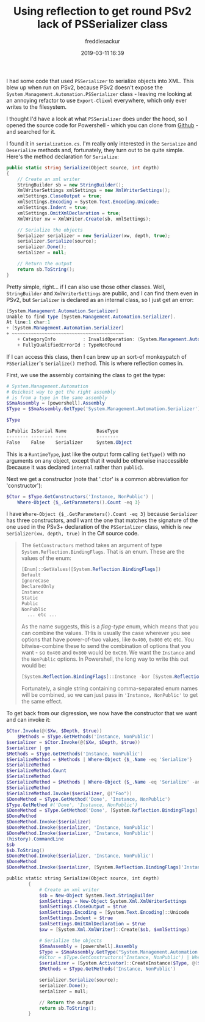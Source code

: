 ﻿---
layout: post
title: Using reflection to get round PSv2 lack of PSSerializer class
date: 2019-03-11 16:39
author: freddiesackur
comments: true
tags: ['Powershell', 'Reflection']
---

I had some code that used `PSSerializer` to serialize objects into XML. This blew up when run on PSv2, because PSv2 doesn't expose the `System.Management.Automation.PSSerializer` class - leaving me looking at an annoying refactor to use `Export-Clixml` everywhere, which only ever writes to the filesystem.

I thought I'd have a look at what `PSSerializer` does under the hood, so I opened the source code for Powershell - which you can clone from [Github](https://github.com/PowerShell/PowerShell) - and searched for it.

I found it in `serialization.cs`. I'm really only interested in the `Serialize` and `Deserialize` methods and, fortunately, they turn out to be quite simple. Here's the method declaration for `Serialize`:

``` csharp
public static string Serialize(Object source, int depth)
{
    // Create an xml writer
    StringBuilder sb = new StringBuilder();
    XmlWriterSettings xmlSettings = new XmlWriterSettings();
    xmlSettings.CloseOutput = true;
    xmlSettings.Encoding = System.Text.Encoding.Unicode;
    xmlSettings.Indent = true;
    xmlSettings.OmitXmlDeclaration = true;
    XmlWriter xw = XmlWriter.Create(sb, xmlSettings);

    // Serialize the objects
    Serializer serializer = new Serializer(xw, depth, true);
    serializer.Serialize(source);
    serializer.Done();
    serializer = null;

    // Return the output
    return sb.ToString();
}
```

Pretty simple, right... if I can also use those other classes. Well, `StringBuilder` and `XmlWriterSettings` are public, and I can find them even in PSv2, but `Serializer` is declared as an internal class, so I just get an error:

``` powershell
[System.Management.Automation.Serializer]
Unable to find type [System.Management.Automation.Serializer].
At line:1 char:1
+ [System.Management.Automation.Serializer]
+ ~~~~~~~~~~~~~~~~~~~~~~~~~~~~~~~~~~~~~~~~~
    + CategoryInfo          : InvalidOperation: (System.Management.Automation.Serializer:TypeName) [], RuntimeException
    + FullyQualifiedErrorId : TypeNotFound
```

If I can access this class, then I can brew up an sort-of monkeypatch of `PSSerializer`'s `Serialize()` method. This is where reflection comes in.

First, we use the assembly containing the class to get the type:

``` powershell
# System.Management.Automation
# Quickest way to get the right assembly
# is from a type in the same assembly
$SmaAssembly = [powershell].Assembly
$Type = $SmaAssembly.GetType('System.Management.Automation.Serializer')

$Type

IsPublic IsSerial Name           BaseType
-------- -------- ----           --------
False    False    Serializer     System.Object
```

This is a `RuntimeType`, just like the output form calling `GetType()` with no arguments on any object, except that it would be otherwise inaccessible (because it was declared `internal` rather than `public`).

Next we get a constructor (note that '.ctor' is a common abbreviation for 'constructor'):

``` powershell
$Ctor = $Type.GetConstructors('Instance, NonPublic') |
    Where-Object {$_.GetParameters().Count -eq 3}
```

I have `Where-Object {$_.GetParameters().Count -eq 3}` because `Serializer` has three constructors, and I want the one that matches the signature of the one used in the PSv3+ declaration of the `PSSerializer` class, which is `new Serializer(xw, depth, true)` in the C# source code.

> The `GetConstructors` method takes an argument of type `System.Reflection.BindingFlags`. That is an enum. These are the values of the enum:
>
> ``` powershell
> [Enum]::GetValues([System.Reflection.BindingFlags])
> Default
> IgnoreCase
> DeclaredOnly
> Instance
> Static
> Public
> NonPublic
>   ... etc ...
> ```
> As the name suggests, this is a _flag-type_ enum, which means that you can combine the values. THis is usually the case wherever you see options that have power-of-two values, like `0x400`, `0x800` etc etc. You bitwise-combine these to send the combination of options that you want - so `0x400` and `0x800` would be `0xC00`. We want the `Instance` and the `NonPublic` options. In Powershell, the long way to write this out would be:
>
> ``` powershell
> [System.Reflection.BindingFlags]::Instance -bor [System.Reflection.BindingFlags]::NonPublic
> ```
>
> Fortunately, a single string containing comma-separated enum names will be combined, so we can just pass in `'Instance, NonPublic'` to get the same effect.

To get back from our digression, we now have the constructor that we want and can invoke it:

``` powershell
$Ctor.Invoke(@($Xw, $Depth, $true))
    $Methods = $Type.GetMethods('Instance, NonPublic')
$serializer = $Ctor.Invoke(@($Xw, $Depth, $true))
$serializer | gm
$Methods = $Type.GetMethods('Instance, NonPublic')
$SerializeMethod = $Methods | Where-Object {$_.Name -eq 'Serialize'}
$SerializeMethod
$SerializeMethod.Count
$SerializeMethod
$SerializeMethod = $Methods | Where-Object {$_.Name -eq 'Serialize' -and $_.GetParameters().Count -eq 1}
$SerializeMethod
$SerializeMethod.Invoke($serializer, @("Foo"))
$DoneMethod = $Type.GetMethod('Done', 'Instance, NonPublic')
$Type.GetMethod #('Done', 'Instance, NonPublic')
$DoneMethod = $Type.GetMethod('Done', [System.Reflection.BindingFlags]'Instance, NonPublic')
$DoneMethod
$DoneMethod.Invoke($serializer)
$DoneMethod.Invoke($serializer, 'Instance, NonPublic')
$DoneMethod.Invoke($serializer, 'Instance, NonPublic')
(history).CommandLine
$sb
$sb.ToString()
$DoneMethod.Invoke($serializer, 'Instance, NonPublic')
$DoneMethod
$DoneMethod.Invoke($serializer, [System.Reflection.BindingFlags]'Instance, NonPublic', $null, @(), (Get-Culture))

public static string Serialize(Object source, int depth)
        {
            # Create an xml writer
            $sb = New-Object System.Text.StringBuilder
            $xmlSettings = New-Object System.Xml.XmlWriterSettings
            $xmlSettings.CloseOutput = $true
            $xmlSettings.Encoding = [System.Text.Encoding]::Unicode
            $xmlSettings.Indent = $true
            $xmlSettings.OmitXmlDeclaration = $true
            $xw = [System.Xml.XmlWriter]::Create($sb, $xmlSettings)

            # Serialize the objects
            $SmaAssembly = [powershell].Assembly
            $Type = $SmaAssembly.GetType("System.Management.Automation.Serializer")
            #$Ctor = $Type.GetConstructors('Instance, NonPublic') | Where-Object {$_.GetParameters().Count -eq 3}
            $serializer = [System.Activator]::CreateInstance($Type, @($Xw, $Depth, $true))
            $Methods = $Type.GetMethods('Instance, NonPublic')

            serializer.Serialize(source);
            serializer.Done();
            serializer = null;

            // Return the output
            return sb.ToString();
        }
```